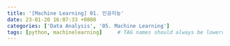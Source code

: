 ```yaml
---
title: '[Machine Learning] 01. 인공지능'
date: 23-01-20 16:07:33 +0800
categories: ['Data Analysis', '05. Machine Learning']
tags: [python, machinelearning]     # TAG names should always be lowercase
---
```



